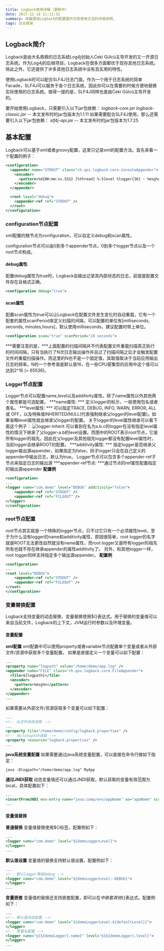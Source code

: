 ```yaml
---
title: Logback使用详解（更新中）
date: 2017-12-18 11:11:32
summary: 本篇围绕Logback的配置展开对其使用方法的详细说明。
tags: 日志框架
---
```


## Logback简介
Logback是由大名鼎鼎的日志系统Log4j创始人Ceki Gülcü主导开发的又一开源日志系统。作为Log4j的后继项目，Logback在很多方面都优于现存其他日志系统。除此之外，它还提供了许多其他日志系统中没有且实用的特性。

使用Logback时可以配合SLF4J日志门面。作为一个用于日志系统的简单Facade，SLF4J可以服务于各个日志系统，因此你可以在需要的时候方便地替换实际使用的日志系统。值得一提的是，SLF4J同样也是由Ceki Gülcü主导开发的。

要开始使用Logback，只需要引入以下jar包依赖：
*logback-core.jar*   *logback-classic.jar* -- 本文发布时的jar包版本为1.1.11
如果需要配合SLF4J使用，那么还需要引入以下jar包依赖：
*slf4j-api.jar*  -- 本文发布时的jar包版本为1.7.25

## 基本配置
Logback可以基于xml或者groovy配置，这里只记录xml的配置方法。首先来看一个配置的例子：

```xml
<configuration>
  <appender name="STDOUT" class="ch.qos.logback.core.ConsoleAppender">
    <encoder>
      <pattern>%d{HH:mm:ss.SSS} [%thread] %-5level %logger{36} - %msg%n</pattern>
    </encoder>
  </appender>

  <root level="debug">
    <appender-ref ref="STDOUT" />
  </root>
</configuration>
```

### configuration节点配置

xml配置的根节点为configuration，可以自定义debug和scan属性。

configuration节点可以由0到多个appender节点，0到多个logger节点以及一个root节点构成。

#### debug属性

配置debug属性为true时，Logback会输出记录其内部状态的日志，前提是配置文件存在且格式正确。
```xml
<configuration debug="true">
```

#### scan属性

配置scan属性为true可以让Logback在配置文件发生变化时自动重载，它有一个配套的属性scanPeriod来定义扫描的间隔，可以配置的单位有[milliseconds, seconds, minutes,hours]，默认使用milliseconds，建议配置时带上单位。

```xml
<configuration scan="true" scanPeriod="10 seconds">
```
***需要注意的是，***上面配置的扫描间隔并不代表配置文件重载扫描真正执行的时间间隔，只有当执行了N次日志输出操作并且过了扫描间隔之后才会触发配置文件的重载扫描操作。而这里的N也不是一个固定值，其取值取决于当前应用输出日志的频率。N的一个参考值是默认值16，在一些CPU密集型的应用中这个值可以达到2^16 (= 65536)。

### Logger节点配置
Logger节点可以配置name,level以及additivity属性，除了name属性以外其他两个属性都是可选配置。
***name属性: *** 定义logger的标示，一般使用包名或者类名。
***level属性: *** 可以指定TRACE, DEBUG, INFO, WARN, ERROR, ALL或 OFF，以及特殊值INHERITED/NULL(代表强制继承父logger的level配置)。如果省略level属性就会继承父logger的配置。
关于logger的level属性继承可以看下面这个例子：
![logger-inherit](/myblog/images/Logback/logger-inherit.png)
可以看到在名为a.b.c的logger在没有指定level属性的情况下继承了父logger-a.b的level设置。而图中的ROOT表示root节点，它是所有logger的祖先。因此在父logger及其他祖先logger都没有配置level属性时，当前logger会继承ROOT的配置。
***additivity属性: *** 指定logger是否继承父logger输出源appender，如果指定为false，则子logger只会在自己定义的appender中输出日志，默认为true。
Logger节点可以包含多个appender-ref子节点来指定日志的输出源
***appender-ref节点: ***通过节点的ref属性配置指定的输出源appender
**配置例**
```xml
<configuration>
...
<logger name="com.demo" level="DEBUG" additivity="false">
    <appender-ref ref="STDOUT" />
    <appender-ref ref="FILEOUT" />    
</logger>
</configuration>
```

### root节点配置
root节点其实就是一个特殊的logger节点，只不过它只有一个必须属性level。至于为什么没有logger的name和additivity属性，原因很简单，root logger的名字就是ROOT无法更改自然就没有name属性，而root logger又是所有logger的祖先所有也就不存在继承appender的属性additivity了。
另外，和其他logger一样，root logger同样支持指定多个输出源appender。
**配置例**
```xml
<configuration>
...
<root level="DEBUG">
    <appender-ref ref="STDOUT" />
    <appender-ref ref="FILEOUT" />    
</root>
</configuration>
```

### 变量替换配置
Logback支持变量的动态替换，变量替换使用${}表达式。用于替换的变量值可以来自当前文件，Logback的上下文，JVM运行时参数以及环境变量。
#### 变量配置
**xml配置**
xml配置中可以使用property或者variable节点配置单个变量或者从外部文件/资源中获取多个变量配置。
如果是直接定义一个变量可以如下配置：
```xml
...
<property name="logpath" value="/home/demo/app.log" />
<appender name="FILE" class="ch.qos.logback.core.FileAppender">
  <file>${logpath}</file>
  <encoder>
    <pattern>%msg%n</pattern>
  </encoder>
</appender>
...
```
如果需要从外部文件/资源获取多个变量可以如下配置：
```xml
...
<!-- 从文件系统读取 -->
...
<property file="/home/demo/config/logback.properties" />
<!-- 从classpath读取 -->
<property resource="logback.properties" /> 
...
```
**java系统变量配置**
如果需要通过java系统变量配置，可以直接在命令行做如下指定：
```shell
java -Dlogpath="/home/demo/app.log" MyApp
```

**通过JNDI获取**
动态变量值还可以通过JNDI获取，默认获取的变量有效范围为local，具体配置如下：
```xml
...
<insertFromJNDI env-entry-name="java:comp/env/appName" as="appName" scope="system" />
...
```

#### 变量值替换
**普通替换**
变量值替换使用${}标签，配置例如下：
```xml
...
<logger name="com.demo" level="${demoLoggerLevel}">
</logger>
...
```
**默认值设置**
变量值的替换支持默认值设置，配置例如下：
```xml
...
<!-- 默认logger等级debug -->
<logger name="com.demo" level="${demoLoggerLevel:-DEBUG}">
</logger>
...
```
**变量嵌套**
变量值的替换还支持嵌套配置，即可以在${}中嵌套其他${}表达式。配置例如下：
```xml
...
<!-- 默认值动态配置 -->
<logger name="com.demo" level="${demoLoggerLevel:${defaultLevel}}">
</logger>
<!-- 变量名配置 -->
<logger name="${${demoLogger}.name}" level="${${demoLogger}.level}">
</logger>
...
```